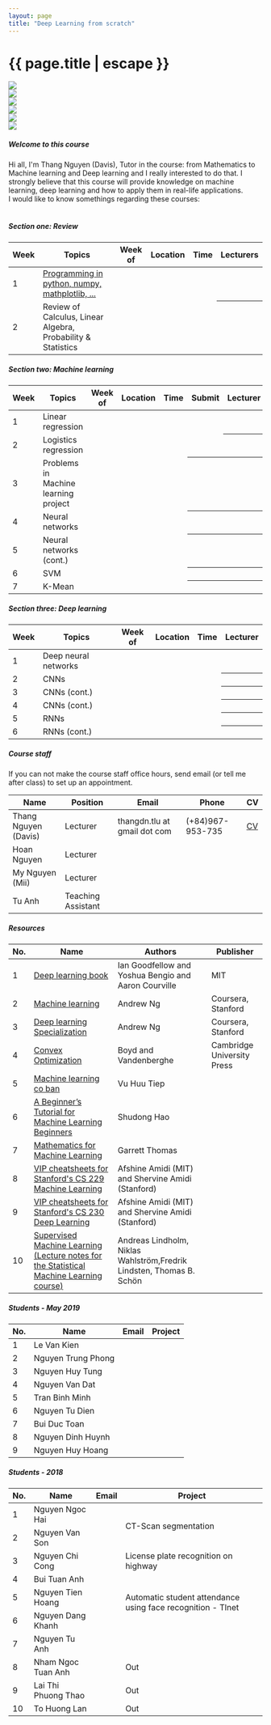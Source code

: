 ```yaml
---
layout: page
title: "Deep Learning from scratch"
---
```

<h1 class="page-title gray-text text-darken-3">{{ page.title | escape }}</h1>
<div class="carousel carousel-slider center"  data-indicators="true" data-namespace="DIVcarouselcarousel-slider1">
    <div class="carousel-item red white-text" href="#one!">
      <img src="/resources/img/IMG_0906.jpg">
    </div>
    <div class="carousel-item red white-text" href="#two!">
      <img src="/resources/img/IMG_0740.jpg">
    </div>
    <div class="carousel-item red white-text" href="#three!">
      <img src="/resources/img/IMG_0746.jpg">
    </div>
    <div class="carousel-item red white-text" href="#four!">
      <img src="/resources/img/IMG_0747.jpg">
    </div>
    <div class="carousel-item red white-text" href="#five!">
      <img src="/resources/img/IMG_0848.jpg">
    </div>
    <div class="carousel-item red white-text" href="#five!">
      <img src="/resources/img/IMG_0849.jpg">
    </div>
  </div>
  
<div class="section">
    <h5>Welcome to this course</h5> 
Hi all, I'm Thang Nguyen (Davis), Tutor in the course: from Mathematics to Machine learning and Deep learning and I really interested to do that. I strongly believe that this course will provide knowledge on machine learning, deep learning and how to apply them in real-life applications. 
<br>
I would like to know somethings regarding these courses:
<br>
<br>
</div>
<div class="divider"></div>
<div class="divider"></div>
<div class="section">
<h5 >Section one: Review</h5> 
<div class="row">
          <div class="col s12">
            <table class="striped centered">
             <thead class="card-panel  light-blue darken-4 white-text">
                <tr>
                    <th>Week</th>
                    <th>Topics</th>
                    <th>Week of</th>
                    <th>Location </th>
                    <th>Time </th>
                    <th>Lecturers</th>
                </tr>
              </thead>
              <tbody>
                <tr>
                  <td >1</td>
                  <td><a href="http://cs231n.github.io/python-numpy-tutorial/">Programming in python, numpy, mathplotlib, ...</a></td>
                  <td></td>
                  <td></td>
                  <td></td>
                  <th></th>
                </tr>
                <tr>
                  <td >2</td>
                  <td>Review of Calculus, Linear Algebra, Probability & Statistics</td>
                  <td></td>
                  <td></td>
                  <td></td>
                  <th></th>
                </tr>
              </tbody>
            </table>
          </div>
    </div>
</div>
<h5>Section two: Machine learning</h5> 
<div class="row">
          <div class="col s12">
            <table class="striped centered">
             <thead class="card-panel  light-blue darken-4 white-text">
                <tr>
                    <th>Week</th>
                    <th>Topics</th>
                    <th>Week of</th>
                    <th>Location </th>
                    <th>Time</th>
                    <th>Submit</th>
                    <th>Lecturer</th>
                </tr>
              </thead>
              <tbody>
                <tr>
                  <td >1</td>
                  <td><!--<a href="https://github.com/trekhleb/homemade-machine-learning/tree/master/homemade/linear_regression"-->Linear regression</td>
                  <td></td>
                  <td></td>
                  <td></td>
                  <td></td>
                  <th></th>
                </tr>
                <tr>
                  <td>2</td>
                  <td>Logistics regression</td>
                  <td></td>
                  <td></td>
                  <td></td>
                  <td></td>
                  <th></th>
                </tr>
                <tr>
                  <td>3</td>
                  <td>Problems in Machine learning project</td>
                  <td></td>
                  <td></td>
                  <td></td>
                  <th></th>
                  <th></th>
                </tr>
                <tr>
                  <td>4</td>
                  <td>Neural networks</td>
                  <td></td>
                  <td></td>
                  <td></td>
                  <th></th>
                  <th></th>
                </tr>
                <tr>
                  <td>5</td>
                  <td>Neural networks (cont.)</td>
                  <td></td>
                  <td></td>
                  <td></td>
                  <th></th>
                  <th></th>
                </tr>
                <tr>
                  <td>6</td>
                  <td>SVM</td>
                  <td></td>
                  <td></td>
                  <td></td>
                  <th></th>
                  <th></th>
                </tr>
                <tr>
                  <td>7</td>
                  <td>K-Mean</td>
                  <td></td>
                  <td></td>
                  <td></td>
                  <th></th>
                  <th></th>
                </tr>
              </tbody>
            </table>
          </div>
    </div>
<h5>Section three: Deep learning</h5> 
<div class="row">
          <div class="col s12">
            <table class="striped centered">
             <thead class="card-panel  light-blue darken-4 white-text">
                <tr>
                    <th>Week</th>
                    <th>Topics</th>
                    <th>Week of</th>
                    <th>Location </th>
                    <th>Time </th>
                    <th>Lecturer</th>
                </tr>
              </thead>
              <tbody>
                <tr>
                  <td >1</td>
                  <td>Deep neural networks</td>
                  <td></td>
                  <td></td>
                  <td> </td>
                  <th></th>
                </tr>
                <tr>
                  <td>2</td>
                  <td>CNNs</td>
                  <td></td>
                  <td></td>
                  <td> </td>
                  <th></th>
                </tr>
                <tr>
                  <td>3</td>
                  <td>CNNs (cont.)</td>
                  <td></td>
                  <td></td>
                  <td> </td>
                  <th></th>
                </tr>
                <tr>
                  <td>4</td>
                  <td>CNNs (cont.)</td>
                  <td></td>
                  <td></td>
                  <td> </td>
                  <th></th>
                </tr>
                <tr>
                  <td>5</td>
                  <td>RNNs</td>
                  <td></td>
                  <td></td>
                  <td> </td>
                  <th></th>
                </tr>
                <tr>
                  <td>6</td>
                  <td>RNNs (cont.)</td>
                  <td></td>
                  <td></td>
                  <td> </td>
                  <th></th>
                </tr>
              </tbody>
            </table>
          </div>
    </div>

<div class="divider"></div>
<div class="section">
    <h5>Course staff</h5> 
    If you can not make the course staff office hours, send email (or tell me after class) to set up an appointment.

<div class="row">
          <div class="col s12">
            <table class="striped centered">
             <thead class="card-panel  light-blue darken-4 white-text">
                <tr>
                    <th>Name</th>
                    <th>Position</th>
                    <th>Email</th>
                    <th>Phone</th>
                    <th>CV</th>
                </tr>
              </thead>
              <tbody>
                <tr>
                  <td>Thang Nguyen (Davis)</td>
                  <td>Lecturer</td>
                  <td>thangdn.tlu at gmail dot com</td>
                  <td>(+84)967-953-735</td>
                  <td><a href="/resources/CV-Ng-Duc-Thang.pdf">CV</a></td>
                </tr>
                <tr>
                  <td>Hoan Nguyen</td>
                  <td>Lecturer</td>
                  <td></td>
                  <td></td>
                  <td></td>
                </tr>
                <tr>
                  <td>My Nguyen (Mii)</td>
                  <td>Lecturer</td>
                  <td></td>
                  <td></td>
                  <td></td>
                </tr>
                <tr>
                  <td>Tu Anh</td>
                  <td>Teaching Assistant</td>
                  <td></td>
                  <td></td>
                  <td></td>
                </tr>
              </tbody>
            </table>
          </div>
    </div>
</div>

<div class="divider"></div>
<div class="section">
    <h5>Resources</h5> 
    <div class="row">
          <div class="col s12">
            <table class="striped centered">
             <thead class="card-panel teal lighten-2 white-text">
                <tr>
                    <th>No.</th>
                    <th>Name</th>
                    <th>Authors</th>
                    <th>Publisher</th>
                </tr>
              </thead>
              <tbody>
                <tr>
                  <td>1</td>
                  <td><a href="http://deeplearningbook.org">Deep learning book</a></td>
                  <td>Ian Goodfellow and Yoshua Bengio and Aaron Courville</td>
                  <td>MIT</td>
                </tr>
                <tr>
                  <td>2</td>
                  <td><a href="https://www.coursera.org/learn/machine-learning">Machine learning</a></td>
                  <td>Andrew Ng</td>
                  <td>Coursera, Stanford</td>
                </tr>
                <tr>
                  <td>3</td>
                  <td><a href="https://www.coursera.org/specializations/deep-learning">Deep learning Specialization</a></td>
                  <td>Andrew Ng</td>
                  <td>Coursera, Stanford</td>
                </tr>
                <tr>
                  <td>4</td>
                  <td><a href="https://web.stanford.edu/~boyd/cvxbook/bv_cvxbook.pdf">Convex Optimization</a></td>
                  <td>Boyd and Vandenberghe</td>
                  <td>Cambridge University Press</td>
                </tr>
                <tr>
                  <td>5</td>
                  <td><a href="https://machinelearningcoban.com/">Machine learning co ban</a></td>
                  <td>Vu Huu Tiep</td>
                  <td></td>
                </tr>
                <tr>
                  <td>6</td>
                  <td><a href="https://www.dropbox.com/s/cy8rme5f0o3ip5q/a%20beginner%20tutorial%20for%20machine%20learning%20beginner.pdf?dl=0">A Beginner’s Tutorial for Machine Learning Beginners</a></td>
                  <td>Shudong Hao</td>
                  <td></td>
                </tr>
                <tr>
                  <td>7</td>
                  <td><a href="https://gwthomas.github.io/docs/math4ml.pdf">Mathematics for Machine Learning</a></td>
                  <td>Garrett Thomas</td>
                  <td></td>
                </tr>
                <tr>
                  <td>8</td>
                  <td><a href="https://github.com/afshinea/stanford-cs-229-machine-learning">VIP cheatsheets for Stanford's CS 229 Machine Learning</a></td>
                  <td>Afshine Amidi (MIT) and Shervine Amidi (Stanford)</td>
                  <td></td>
                </tr>
                <tr>
                  <td>9</td>
                  <td><a href="https://github.com/afshinea/stanford-cs-230-deep-learning">VIP cheatsheets for Stanford's CS 230 Deep Learning</a></td>
                  <td>Afshine Amidi (MIT) and Shervine Amidi (Stanford)</td>
                  <td></td>
                </tr>
                <tr>
                  <td>10</td>
                  <td><a href="https://media.licdn.com/dms/document/C511FAQFlSnGp6GN_HA/feedshare-document-pdf-analyzed/0?e=1557241200&v=beta&t=jtKSedBi23SMR5Os34W1GxeTIqgcJ7BlKrGnLISXdMY">Supervised Machine Learning (Lecture notes for the Statistical Machine Learning course)</a></td>
                  <td>Andreas Lindholm, Niklas Wahlström,Fredrik Lindsten, Thomas B. Schön</td>
                  <td></td>
                </tr>
              </tbody>
            </table>
          </div>
    </div>
    
</div>
<div class="section">
    <h5>Students - May 2019</h5> 
    <div class="row">
          <div class="col s12">
            <table class="striped centered">
             <thead class="card-panel teal lighten-2 white-text">
                <tr>
                    <th>No.</th>
                    <th>Name</th>
                    <th>Email</th>
                    <th>Project</th>
                </tr>
              </thead>
              <tbody>
                <tr>
                  <td>1</td>
                  <td>Le Van Kien</td>
                  <td></td>
                  <td></td>
                </tr>
                <tr>
                  <td>2</td>
                  <td>Nguyen Trung Phong</td>
                  <td></td>
                  <td></td>
                </tr>
                <tr>
                  <td>3</td>
                  <td>Nguyen Huy Tung</td>
                  <td></td>
                  <td></td>
                </tr>
                <tr>
                  <td>4</td>
                  <td>Nguyen Van Dat</td>
                  <td></td>
                  <td></td>
                </tr>
                <tr>
                  <td>5</td>
                  <td>Tran Binh Minh</td>
                  <td></td>
                  <td></td>
                </tr>
                <tr>
                  <td>6</td>
                  <td>Nguyen Tu Dien</td>
                  <td></td>
                  <td></td>
                </tr>
                <tr>
                  <td>7</td>
                  <td>Bui Duc Toan</td>
                  <td></td>
                  <td></td>
                </tr>
                <tr>
                  <td>8</td>
                  <td>Nguyen Dinh Huynh</td>
                  <td></td>
                  <td></td>
                </tr>
                <tr>
                  <td>9</td>
                  <td>Nguyen Huy Hoang</td>
                  <td></td>
                  <td></td>
                </tr>
              </tbody>
            </table>
          </div>
    </div>
</div>

<div class="section">
    <h5>Students - 2018</h5> 
    <div class="row">
          <div class="col s12">
            <table class="striped centered">
             <thead class="card-panel teal lighten-2 white-text">
                <tr>
                    <th>No.</th>
                    <th>Name</th>
                    <th>Email</th>
                    <th>Project</th>
                </tr>
              </thead>
              <tbody>
                <tr>
                  <td>1</td>
                  <td>Nguyen Ngoc Hai</td>
                  <td></td>
                  <td rowspan="2">CT-Scan segmentation</td>
                </tr>
                <tr>
                  <td>2</td>
                  <td>Nguyen Van Son</td>
                  <td></td>
                </tr>
                <tr>
                  <td>3</td>
                  <td>Nguyen Chi Cong</td>
                  <td></td>
                  <td>License plate recognition on highway</td>
                </tr>
                <tr>
                  <td>4</td>
                  <td>Bui Tuan Anh</td>
                  <td></td>
                  <td rowspan="3">Automatic student attendance using face recognition - Tlnet</td>
                </tr>
                <tr>
                  <td>5</td>
                  <td>Nguyen Tien Hoang</td>
                  <td></td>
                </tr>
                <tr>
                  <td>6</td>
                  <td>Nguyen Dang Khanh</td>
                  <td></td>
                </tr>
                <tr>
                  <td>7</td>
                  <td>Nguyen Tu Anh</td>
                  <td></td>
                  <td></td>
                </tr>
                <tr>
                  <td>8</td>
                  <td>Nham Ngoc Tuan Anh</td>
                  <td></td>
                  <td>Out</td>
                </tr>
                <tr>
                  <td>9</td>
                  <td>Lai Thi Phuong Thao</td>
                  <td></td>
                  <td>Out</td>
                </tr>
                <tr>
                  <td>10</td>
                  <td>To Huong Lan</td>
                  <td></td>
                  <td>Out</td>
                </tr>
              </tbody>
            </table>
          </div>
    </div>
</div>



